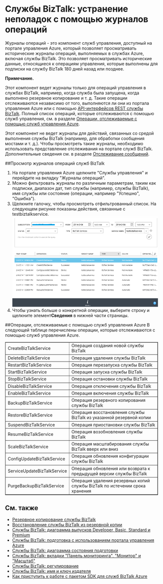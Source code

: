 ﻿<properties 
	pageTitle="Службы BizTalk: Устранение неполадок с помощью журналов операций | Azure" 
	description="Устранение неполадок в службах BizTalk с помощью журналов операций. MABS, WABS" 
	services="biztalk-services" 
	documentationCenter="" 
	authors="nitinme" 
	manager="dwrede" 
	editor="cgronlun"/>

<tags 
	ms.service="biztalk-services" 
	ms.workload="integration" 
	ms.tgt_pltfrm="na" 
	ms.devlang="na" 
	ms.topic="article" 
	ms.date="02/16/2015" 
	ms.author="mandia"/>


# Службы BizTalk: устранение неполадок с помощью журналов операций

Журналы операций - это компонент служб управления, доступный на портале управления Azure, который позволяет просматривать исторические журналы операций, выполняемых в службах Azure, включая службы BizTalk. Это позволяет просматривать исторические данные, относящиеся к операциям управления, которые выполнены для подписки на службу BizTalk 180 дней назад или позднее.

<div class="dev-callout"><b>Примечание.</b>
<p>Этот компонент ведет журналы только для операций управления в службах BizTalk, например, когда служба была запущена, когда выполнено резервное копирование и т. д. Такие операции отслеживаются независимо от того, выполняются ли они из портала управления Azure или с помощью <a href="http://msdn.microsoft.com/library/windowsazure/dn232347.aspx">API-интерфейсов REST службы BizTalk</a>. Полный список операций, которые отслеживаются с помощью служб управления, см. в разделе <a href="#bizops">Операции, отслеживаемые с помощью служб управления Azure</a>.</p>
<p>Этот компонент не ведет журналы для действий, связанных со средой выполнения службы BizTalk (например, для обработки сообщения мостами и т. д.). Чтобы просмотреть такие журналы, необходимо использовать представление отслеживания на портале служб BizTalk. Дополнительные сведения см. в разделе <a HREF="http://msdn.microsoft.com/library/windowsazure/hh949805.aspx">Отслеживание сообщений</a>.</p>
</div>

##<a name="viewlogs"></a>Просмотр журналов операций служб BizTalk
1. На портале управления Azure щелкните "Службы управления" и перейдите на вкладку "Журналы операций".
2. Можно фильтровать журналы по различным параметрам, таким как подписки, диапазон дат, тип службы (например, службы BizTalk), имя службы или состояние (операции, например "Успешно", "Ошибка").
3. Щелкните галочку, чтобы просмотреть отфильтрованный список. На следующем рисунке показаны действия, связанные с testbiztalkservice.
	![View operation logs][ViewLogs] 
4. Чтобы узнать больше о конкретной операции, выберите строку и щелкните элемент<b>Сведения</b> в нижней части страницы.


##<a name="bizops"></a>Операции, отслеживаемые с помощью служб управления Azure
В следующей таблице перечислены операции, которые отслеживаются с помощью служб управления Azure.

<table border="1" cellpadding="5">
<tr>
<td>CreateBizTalkService</td> 
<td align="left">Операция создания новой службы BizTalk</td> 
</tr> 
<tr>
<td>DeleteBizTalkService</td> 
<td align="left">Операция удаления службы BizTalk</td>  
</tr> 
<tr>
<td>RestartBizTalkService</td> 
<td align="left">Операция перезапуска службы BizTalk</td> 
</tr>
<tr>
<td>StartBizTalkService</td> 
<td align="left">Операция запуска службы BizTalk</td> 
</tr>
<tr>
<td>StopBizTalkService</td> 
<td align="left">Операция остановки службы BizTalk</td> 
</tr>
<tr>
<td>DisableBizTalkService</td> 
<td align="left">Операция отключения службы BizTalk</td> 
</tr>
<tr>
<td>EnableBizTalkService</td> 
<td align="left">Операция включения службы BizTalk</td> 
</tr>
<tr>
<td>BackupBizTalkService</td> 
<td align="left">Операция резервного копирования службы BizTalk</td> 
</tr>
<tr>
<td>RestoreBizTalkService</td> 
<td align="left">Операция восстановления службы BizTalk из указанной резервной копии</td> 
</tr>
<tr>
<td>SuspendBizTalkService</td> 
<td align="left">Операция приостановки службы BizTalk</td> 
</tr>
<tr>
<td>ResumeBizTalkService</td> 
<td align="left">Операция возобновления службы BizTalk</td> 
</tr>
<tr>
<td>ScaleBizTalkService</td> 
<td align="left">Операция масштабирования службы BizTalk вверх или вниз</td> 
</tr>
<tr>
<td>ConfigUpdateBizTalkService</td> 
<td align="left">Операция обновления конфигурации службы BizTalk</td> 
</tr>
<tr>
<td>ServiceUpdateBizTalkService</td> 
<td align="left">Операция обновления или возврата к предыдущей версии службы BizTalk</td> 
</tr>
<tr>
<td>PurgeBackupBizTalkService</td> 
<td align="left">Операция удаления резервных копий службы BizTalk по истечении срока хранения</td> 
</tr>
</table>


## См. также
- [Резервное копирование службы BizTalk](http://go.microsoft.com/fwlink/p/?LinkID=325584)
- [Восстановление службы BizTalk из резервной копии](http://go.microsoft.com/fwlink/p/?LinkID=325582)
- [Службы BizTalk: диаграмма выпусков Developer, Basic, Standard и Premium](http://go.microsoft.com/fwlink/p/?LinkID=302279)
- [Службы BizTalk: подготовка с использованием портала управления Azure](http://go.microsoft.com/fwlink/p/?LinkID=302280)
- [Службы BizTalk: диаграмма состояния подготовки](http://go.microsoft.com/fwlink/p/?LinkID=329870)
- [Службы BizTalk: вкладки "Панель мониторинга", "Монитор" и "Масштаб"](http://go.microsoft.com/fwlink/p/?LinkID=302281)
- [Службы BizTalk: регулирование](http://go.microsoft.com/fwlink/p/?LinkID=302282)
- [Службы BizTalk: имя и ключ издателя](http://go.microsoft.com/fwlink/p/?LinkID=303941)
- [Как приступить к работе с пакетом SDK для служб BizTalk Azure](http://go.microsoft.com/fwlink/p/?LinkID=302335)

[ViewLogs]: ./media/biztalk-troubleshoot-using-ops-logs/Operation-Logs.png

<!--HONumber=46--> 
